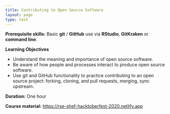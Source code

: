 ```yaml
---
title: Contributing to Open Source Software
layout: page
type: text
---
```


**Prerequisite skills:** Basic **git** / **GitHub** use via **RStudio**, **GitKraken** or **command line**.

**Learning Objectives**

- Understand the meaning and importance of open source software.
- Be aware of how people and processes interact to produce open source software.
- Use git and GitHub functionality to practice contributing to an open source project: forking, cloning, and pull requests, merging, sync upstream.

**Duration:** One hour

**Course material:** <https://rse-shef-hacktoberfest-2020.netlify.app>
